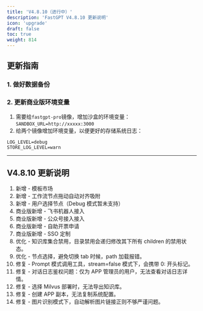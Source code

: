```yaml
---
title: 'V4.8.10（进行中）'
description: 'FastGPT V4.8.10 更新说明'
icon: 'upgrade'
draft: false
toc: true
weight: 814
---
```


## 更新指南

### 1. 做好数据备份

### 2. 更新商业版环境变量

1. 需要给`fastgpt-pro`镜像，增加沙盒的环境变量：`SANDBOX_URL=http://xxxxx:3000`
2. 给两个镜像增加环境变量，以便更好的存储系统日志：

```
LOG_LEVEL=debug
STORE_LOG_LEVEL=warn
```

-------

## V4.8.10 更新说明

1. 新增 - 模板市场
2. 新增 - 工作流节点拖动自动对齐吸附
3. 新增 - 用户选择节点（Debug 模式暂未支持）
4. 商业版新增 - 飞书机器人接入
5. 商业版新增 - 公众号接入接入
6. 商业版新增 - 自助开票申请
7. 商业版新增 - SSO 定制
8. 优化 - 知识库集合禁用，目录禁用会递归修改其下所有 children 的禁用状态。
9. 优化 - 节点选择，避免切换 tab 时候，path 加载报错。
10. 修复 - Prompt 模式调用工具，stream=false 模式下，会携带 0: 开头标记。
11. 修复 - 对话日志鉴权问题：仅为 APP 管理员的用户，无法查看对话日志详情。
12. 修复 - 选择 Milvus 部署时，无法导出知识库。 
13. 修复 - 创建 APP 副本，无法复制系统配置。
14. 修复 - 图片识别模式下，自动解析图片链接正则不够严谨问题。
